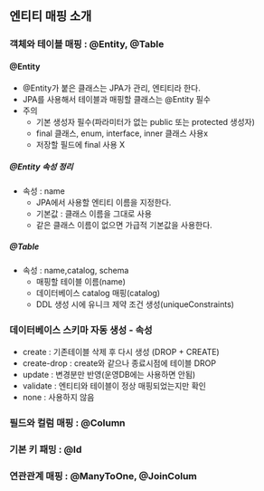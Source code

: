 ## 엔티티 매핑 소개
### 객체와 테이블 매핑 : @Entity, @Table
#### @Entity
- @Entity가 붙은 클래스는 JPA가 관리, 엔티티라 한다.
- JPA를 사용해서 테이블과 매핑할 클래스는 @Entity 필수
- 주의
    - 기본 생성자 필수(파라미터가 없는 public 또는 protected 생성자)
    - final 클래스, enum, interface, inner 클래스 사용x
    - 저장할 필드에 final 사용 X
##### @Entity 속성 정리
- 속성 : name
    - JPA에서 사용할 엔티티 이름을 지정한다.
    - 기본값 : 클래스 이름을 그대로 사용
    - 같은 클래스 이름이 없으면 가급적 기본값을 사용한다.
##### @Table    
- 속성 : name,catalog, schema
    - 매핑할 테이블 이름(name)
    - 데이터베이스 catalog 매핑(catalog)
    - DDL 생성 시에 유니크 제약 조건 생성(uniqueConstraints)
### 데이터베이스 스키마 자동 생성 - 속성
- create : 기존테이블 삭제 후 다시 생성 (DROP + CREATE)
- create-drop : create와 같으나 종료시점에 테이블 DROP
- update : 변경분만 반영(운영DB에는 사용하면 안됨)
- validate : 엔티티와 테이블이 정상 매핑되었는지만 확인
- none : 사용하지 않음

### 필드와 컬럼 매핑 : @Column

### 기본 키 패밍 : @Id

### 연관관계 매핑 : @ManyToOne, @JoinColum
  